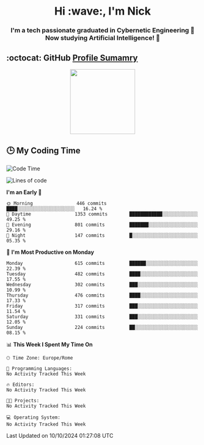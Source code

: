 <h1 align="center">Hi :wave:, I'm Nick</h1>

<h3 align="center">I'm a tech passionate graduated in Cybernetic Engineering 🤖<br>
Now studying Artificial Intelligence! 🧠</h3>


## :octocat: GitHub <a href="https://github.com/vn7n24fzkq/github-profile-summary-cards">Profile Sumamry</a>

<p align="center">
   <img style="height:170px;display:inline-block"  src="http://github-profile-summary-cards.vercel.app/api/cards/profile-details?username=CodeClimberNT&theme=github_dark" />
<!--    <img style="height:170px;display:inline-block"  src="http://github-profile-summary-cards.vercel.app/api/cards/repos-per-language?username=CodeClimberNT&theme=github_dark&exclude=" /> -->
</p>

 ## :clock3: My Coding Time 
 
<!--START_SECTION:waka-->
![Code Time](http://img.shields.io/badge/Code%20Time-372%20hrs%2010%20mins-blue)

![Lines of code](https://img.shields.io/badge/From%20Hello%20World%20I%27ve%20Written-3.1%20million%20lines%20of%20code-blue)

**I'm an Early 🐤** 

```text
🌞 Morning                446 commits         ████░░░░░░░░░░░░░░░░░░░░░   16.24 % 
🌆 Daytime                1353 commits        ████████████░░░░░░░░░░░░░   49.25 % 
🌃 Evening                801 commits         ███████░░░░░░░░░░░░░░░░░░   29.16 % 
🌙 Night                  147 commits         █░░░░░░░░░░░░░░░░░░░░░░░░   05.35 % 
```
📅 **I'm Most Productive on Monday** 

```text
Monday                   615 commits         ██████░░░░░░░░░░░░░░░░░░░   22.39 % 
Tuesday                  482 commits         ████░░░░░░░░░░░░░░░░░░░░░   17.55 % 
Wednesday                302 commits         ███░░░░░░░░░░░░░░░░░░░░░░   10.99 % 
Thursday                 476 commits         ████░░░░░░░░░░░░░░░░░░░░░   17.33 % 
Friday                   317 commits         ███░░░░░░░░░░░░░░░░░░░░░░   11.54 % 
Saturday                 331 commits         ███░░░░░░░░░░░░░░░░░░░░░░   12.05 % 
Sunday                   224 commits         ██░░░░░░░░░░░░░░░░░░░░░░░   08.15 % 
```


📊 **This Week I Spent My Time On** 

```text
🕑︎ Time Zone: Europe/Rome

💬 Programming Languages: 
No Activity Tracked This Week

🔥 Editors: 
No Activity Tracked This Week

🐱‍💻 Projects: 
No Activity Tracked This Week

💻 Operating System: 
No Activity Tracked This Week
```


 Last Updated on 10/10/2024 01:27:08 UTC
<!--END_SECTION:waka-->

